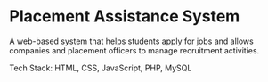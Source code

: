 # Placement Assistance System

A web-based system that helps students apply for jobs and allows companies and placement officers to manage recruitment activities.

Tech Stack: HTML, CSS, JavaScript, PHP, MySQL

